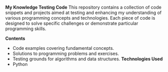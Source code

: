 **My Knowledge Testing Code**
This repository contains a collection of code snippets and projects aimed at testing and enhancing my understanding of various programming concepts and technologies. Each piece of code is designed to solve specific challenges or demonstrate particular programming skills.

**Contents**
- Code examples covering fundamental concepts.
- Solutions to programming problems and exercises.
- Testing grounds for algorithms and data structures.
**Technologies Used**
- Python
